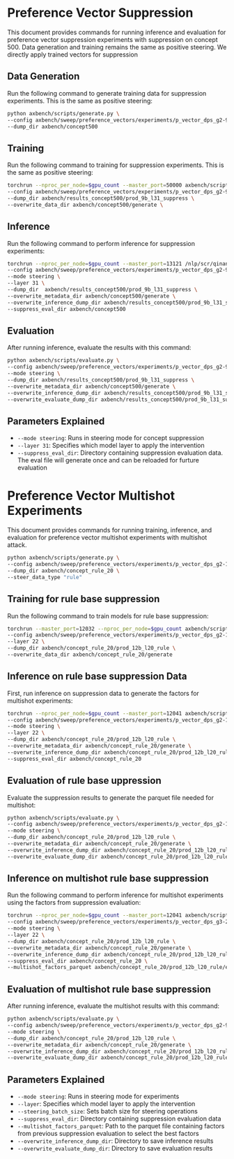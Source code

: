# Preference Vector Suppression

This document provides commands for running inference and evaluation for preference vector suppression experiments with suppression on concept 500.
Data generation and training remains the same as positive steering. We directly apply trained vectors for suppression

## Data Generation
Run the following command to generate training data for suppression experiments. This is the same as positive steering:
```bash
python axbench/scripts/generate.py \
--config axbench/sweep/preference_vectors/experiments/p_vector_dps_g2-9b_axbench_suppress.yaml \
--dump_dir axbench/concept500
```

## Training
Run the following command to training for suppression experiments. This is the same as positive steering:

```bash
torchrun --nproc_per_node=$gpu_count --master_port=50000 axbench/scripts/train.py \
--config axbench/sweep/preference_vectors/experiments/p_vector_dps_g2-9b_axbench_suppress.yaml \
--dump_dir axbench/results_concept500/prod_9b_l31_suppress \
--overwrite_data_dir axbench/concept500/generate \
```

## Inference

Run the following command to perform inference for suppression experiments:

```bash
torchrun --nproc_per_node=$gpu_count --master_port=13121 /nlp/scr/qinanyu/preference-vectors/axbench/scripts/inference.py \
--config axbench/sweep/preference_vectors/experiments/p_vector_dps_g2-9b_axbench_suppress.yaml \
--mode steering \
--layer 31 \
--dump_dir  axbench/results_concept500/prod_9b_l31_suppress \
--overwrite_metadata_dir axbench/concept500/generate \
--overwrite_inference_dump_dir axbench/results_concept500/prod_9b_l31_suppress/inference_suppress \
--suppress_eval_dir axbench/concept500
```

## Evaluation

After running inference, evaluate the results with this command:

```bash
python axbench/scripts/evaluate.py \
--config axbench/sweep/preference_vectors/experiments/p_vector_dps_g2-9b_axbench_suppress.yaml \
--mode steering \
--dump_dir axbench/results_concept500/prod_9b_l31_suppress \
--overwrite_metadata_dir axbench/concept500/generate \
--overwrite_inference_dump_dir axbench/results_concept500/prod_9b_l31_suppress/inference_suppress \
--overwrite_evaluate_dump_dir axbench/results_concept500/prod_9b_l31_suppress/evaluate_suppress
```

## Parameters Explained

- `--mode steering`: Runs in steering mode for concept suppression
- `--layer 31`: Specifies which model layer to apply the intervention
- `--suppress_eval_dir`: Directory containing suppression evaluation data. The eval file will generate once and can be reloaded for furture evaluation


# Preference Vector Multishot Experiments

This document provides commands for running training, inference, and evaluation for preference vector multishot experiments with multishot attack.

```bash
python axbench/scripts/generate.py \
--config axbench/sweep/preference_vectors/experiments/p_vector_dps_g2-12b_axbench_suppress_rule.yaml \
--dump_dir axbench/concept_rule_20 \
--steer_data_type "rule"
```
## Training for rule base suppression 

Run the following command to train models for rule base suppression:

```bash
torchrun --master_port=12032 --nproc_per_node=$gpu_count axbench/scripts/train.py \
--config axbench/sweep/preference_vectors/experiments/p_vector_dps_g2-12b_axbench_suppress_rule.yaml \
--layer 22 \
--dump_dir axbench/concept_rule_20/prod_12b_l20_rule \
--overwrite_data_dir axbench/concept_rule_20/generate
```

## Inference on rule base suppression Data

First, run inference on suppression data to generate the factors for multishot experiments:

```bash
torchrun --nproc_per_node=$gpu_count --master_port=12041 axbench/scripts/inference.py \
--config axbench/sweep/preference_vectors/experiments/p_vector_dps_g2-12b_axbench_suppress_rule.yaml \
--mode steering \
--layer 22 \
--dump_dir axbench/concept_rule_20/prod_12b_l20_rule \
--overwrite_metadata_dir axbench/concept_rule_20/generate \
--overwrite_inference_dump_dir axbench/concept_rule_20/prod_12b_l20_rule/inference_suppression \
--suppress_eval_dir axbench/concept_rule_20
```

## Evaluation of rule base uppression

Evaluate the suppression results to generate the parquet file needed for multishot:

```bash
python axbench/scripts/evaluate.py \
--config axbench/sweep/preference_vectors/experiments/p_vector_dps_g2-12b_axbench_suppress_rule.yaml \
--mode steering \
--dump_dir axbench/concept_rule_20/prod_12b_l20_rule \
--overwrite_metadata_dir axbench/concept_rule_20/generate \
--overwrite_inference_dump_dir axbench/concept_rule_20/prod_12b_l20_rule/inference_suppression \
--overwrite_evaluate_dump_dir axbench/concept_rule_20/prod_12b_l20_rule/evaluate_suppression
```

## Inference on multishot rule base suppression

Run the following command to perform inference for multishot experiments using the factors from suppression evaluation:

```bash
torchrun --nproc_per_node=$gpu_count --master_port=12041 axbench/scripts/inference.py \
--config axbench/sweep/preference_vectors/experiments/p_vector_dps_g3-27b_axbench_attack.yaml \
--mode steering \
--layer 22 \
--dump_dir axbench/concept_rule_20/prod_12b_l20_rule \
--overwrite_metadata_dir axbench/concept_rule_20/generate \
--overwrite_inference_dump_dir axbench/concept_rule_20/prod_12b_l20_rule/inference_multishot \
--suppress_eval_dir axbench/concept_rule_20 \
--multishot_factors_parquet axbench/concept_rule_20/prod_12b_l20_rule/evaluate_suppression/steering_data.parquet
```

## Evaluation of multishot rule base suppression

After running inference, evaluate the multishot results with this command:

```bash
python axbench/scripts/evaluate.py \
--config axbench/sweep/preference_vectors/experiments/p_vector_dps_g2-9b_axbench_attack.yaml \
--mode steering \
--dump_dir axbench/concept_rule_20/prod_12b_l20_rule \
--overwrite_metadata_dir axbench/concept_rule_20/generate \
--overwrite_inference_dump_dir axbench/concept_rule_20/prod_12b_l20_rule/inference_multishot \
--overwrite_evaluate_dump_dir axbench/concept_rule_20/prod_12b_l20_rule/evaluate_multishot
```

## Parameters Explained

- `--mode steering`: Runs in steering mode for experiments
- `--layer`: Specifies which model layer to apply the intervention
- `--steering_batch_size`: Sets batch size for steering operations
- `--suppress_eval_dir`: Directory containing suppression evaluation data
- `--multishot_factors_parquet`: Path to the parquet file containing factors from previous suppression evaluation to select the best factors
- `--overwrite_inference_dump_dir`: Directory to save inference results
- `--overwrite_evaluate_dump_dir`: Directory to save evaluation results